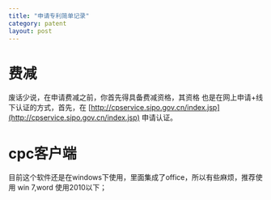 ```yaml
---
title: "申请专利简单记录"
category: patent
layout: post
---
```


# 费减
废话少说，在申请费减之前，你首先得具备费减资格，其资格
也是在网上申请+线下认证的方式，首先，在
[http://cpservice.sipo.gov.cn/index.jsp](http://cpservice.sipo.gov.cn/index.jsp)
申请认证。

# cpc客户端
目前这个软件还是在windows下使用，里面集成了office，所以有些麻烦，推荐使用
win 7,word 使用2010以下；
